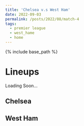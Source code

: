 ```yaml
---
title: 'Chelsea v.s West Ham'
date: 2022-09-03
permalink: /posts/2022/08/match-4
tags:
  - premier league
  - west_hame
  - home
---
```


{% include base_path %}
<!-- 
# Final Score
### Chelsea (Sterling) 2 - 1 Leicester City (Barnes) -->

# Lineups 
Loading Soon...
## Chelsea
<!-- <img src="../images/lineups/chelsea_gm4.png" alt="chelsea_lineup_gm4" width=400/>

>                        Mendy    
>   
>         Loftus-Cheek   Silva   Chalobah  
> 
>     James     Jorginho    Gallagher    Cucurella 
>
>             Sterling            Mount
>
>                       Havertz 
>  -->


## West Ham
<!-- <img src="../images/lineups/leicester_gm4.png" alt="leicester_lineup_gm4" width=400/>

>                        Smithies   
>   
>           Castagne   Amartey  Evans   Justin 
> 
>     Dewsbury-Hall    Ndidi    Maddison   Barnes  Perez 
>
>                       Vardy
>  -->



